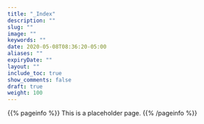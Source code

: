 ```yaml
---
title: "_Index"
description: ""
slug: ""
image: ""
keywords: ""
date: 2020-05-08T08:36:20-05:00
aliases: ""
expiryDate: ""
layout: ""
include_toc: true
show_comments: false
draft: true
weight: 100
---
```


{{% pageinfo %}}
This is a placeholder page.
{{% /pageinfo %}}